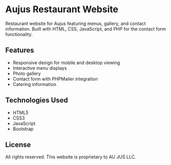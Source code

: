 # Aujus Restaurant Website

Restaurant website for Aujus featuring menus, gallery, and contact information. Built with HTML, CSS, JavaScript, and PHP for the contact form functionality.

## Features

- Responsive design for mobile and desktop viewing
- Interactive menu displays
- Photo gallery
- Contact form with PHPMailer integration
- Catering information

## Technologies Used

- HTML5
- CSS3
- JavaScript
- Bootstrap



## License

All rights reserved. This website is proprietary to AU JUS LLC.
